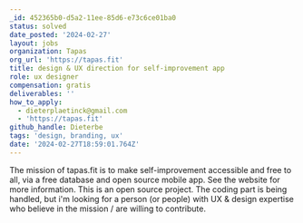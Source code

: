 ```yaml
---
_id: 452365b0-d5a2-11ee-85d6-e73c6ce01ba0
status: solved
date_posted: '2024-02-27'
layout: jobs
organization: Tapas
org_url: 'https://tapas.fit'
title: design & UX direction for self-improvement app
role: ux designer
compensation: gratis
deliverables: ''
how_to_apply:
  - dieterplaetinck@gmail.com
  - 'https://tapas.fit'
github_handle: Dieterbe
tags: 'design, branding, ux'
date: '2024-02-27T18:59:01.764Z'
---
```

The mission of tapas.fit is to make self-improvement accessible and free to all, via a free database and open source mobile app.
See the website for more information.
This is an open source project. The coding part is being handled, but i'm looking for a person (or people) with UX & design expertise who believe in the mission / are willing to contribute.
